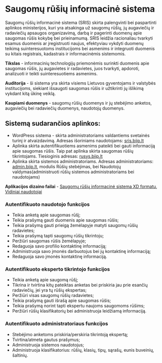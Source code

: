 # Saugomų rūšių informacinė sistema
Saugomų rūšių informacinė sistema (SRIS) skirta palengvinti bei paspartinti aplinkos ministerijos, kuri yra atsakinga už saugomų rūšių, jų augaviečių ir radaviečių apsaugos organizavimą, darbą ir pagerinti duomenų apie saugomas rūšis kokybę bei prieinamumą. SRIS leidžia racionaliau tvarkyti esamus duomenis ar įregistruoti naujus, efektyviau vykdyti duomenų teikimą suinteresuotoms institucijoms bei asmenims ir integruoti duomenis su kitais registrais, kadastrais ir informacinėmis sistemomis.

**Tikslas** - informacinių technologijų priemonėmis surinkti duomenis apie saugomas rūšis, jų augavietes ir radavietes, juos tvarkyti, apdoroti, analizuoti ir teikti suinteresuotiems asmenims.

**Auditorija** - ši sistema yra skirta visiems Lietuvos gyventojams ir valstybės institucijoms, siekiant išsaugoti saugomas rūšis ir užtikrinti jų išlikimą vykdant kitą ūkinę veiklą.

**Kaupiami duomenys** - saugomų rūšių duomenys ir jų stebėjimo anketos, augaviečių bei radaviečių duomenys, naudotojų duomenys.

## Sistemą sudarančios aplinkos:

- WordPress sistema - skirta administratoriams valdantiems svetainės turinį ir atvaizdavimą. Adresas išoriniams naudotojams: [sris.biip.lt](https://sris.biip.lt)
- Aplinka skirta autentifikuotiems asmenims pateikti bei gauti informaciją apie saugomas rūšis. Taip pat aplinka skirta saugomas rūšių tikrintojams. Tiesioginis adresas: [rusys.biip.lt](https://rusys.biip.lt)
- Aplinka skirta sistemos administratoriams. Adresas administratoriams: [admin.biip.lt](https://admin.biip.lt), modulis Rūšių stebėjimas, bei Naudotojų valdymas(administruoti rūšių sistemos administratoriams bei naudotojams)

**Aplikacijos dizaino failai** - [Saugomų rūšių informacinė sistema XD formatu](design/rusiu_stebejimas.xd), [Vidiniai naudotojai](design/Vidiniai%20naudotojai.xd)

### Autentifikuoto naudotojo funkcijos
- Teikia anketą apie saugomas rūšį;
- Teikia prašymą gauti duomenis apie saugomas rūšis;
- Teikia prašymą gauti prieigą žemėlapyje matyti saugomų rūšių radavietes;
- Teikia prašymą tapti saugomų rūšių tikrintoju;
- Peržiūri saugomas rūšis žemėlapyje;
- Redaguoja savo profilio kontaktinę informaciją;
- Administruoja savo įmonės darbuotojus bei jų kontaktinę informaciją;
- Redaguoja savo įmonės kontaktinę informaciją.

### Autentifikuoto eksperto tikrintojo funkcijos
- Teikia anketą apie saugomą rūšį;
- Tikrina ir tvirtina kitų pateiktas anketas bei priskiria jau prie esančių radaviečių, jei yra tų rūšių ekspertas;
- Peržiūri visas saugomų rūšių radavietes;
- Teikia prašymą gauti išrašą apie saugomas rūšis;
- Teikia prašymą norint tapti ekspertu naujoms saugomoms rūšims;
- Peržiūri rūšių klasifikatorių bei administruoja leidžiamą informaciją.

### Autentifikuoto administratoriaus funkcijos
- Stebėjimo anketoms priskiria/perskiria tikrintoją ekspertą;
- Tvirtina/atmeta gautus prašymus;
- Administruoja sistemos naudotojus;
- Administruoja klasifikatorius: rūšių, klasių, tipų, sąrašų, eunis buveinių, šaltinių.
